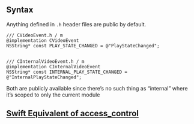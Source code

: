 
## Syntax

Anything defined in `.h` header files are public by default.

```objc
/// CVideoEvent.h / m
@implementation CVideoEvent
NSString* const PLAY_STATE_CHANGED = @"PlayStateChanged";


/// CInternalVideoEvent.h / m
@implementation CInternalVideoEvent
NSString* const INTERNAL_PLAY_STATE_CHANGED = @"InternalPlayStateChanged";
```

Both are publicly available since there’s no such thing as “internal” where it’s scoped to only the current module


## [Swift Equivalent of access_control](ios/swift/access_control.md)